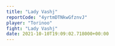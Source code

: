 ```yaml
---
title: "Lady Vashj"
reportCode: "4yrtmDTNkwGfznvJ"
player: "Torinoo"
fight: "Lady Vashj"
date: 2021-10-10T19:09:02.718000+00:00
---
```

